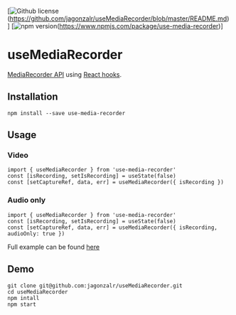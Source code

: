 [![Github license](https://img.shields.io/npm/l/use-media-recorder.svg?type=flat)(https://github.com/jagonzalr/useMediaRecorder/blob/master/README.md)] [![npm version](https://img.shields.io/npm/v/use-media-recorder.svg?type=flat)(https://www.npmjs.com/package/use-media-recorder)]

# useMediaRecorder

[MediaRecorder API](https://developer.mozilla.org/en-US/docs/Web/API/MediaRecorder) using [React hooks](https://reactjs.org/docs/hooks-intro.html).

## Installation

`npm install --save use-media-recorder`

## Usage

### Video

```
import { useMediaRecorder } from 'use-media-recorder'
const [isRecording, setIsRecording] = useState(false)
const [setCaptureRef, data, err] = useMediaRecorder({ isRecording })
```

### Audio only

```
import { useMediaRecorder } from 'use-media-recorder'
const [isRecording, setIsRecording] = useState(false)
const [setCaptureRef, data, err] = useMediaRecorder({ isRecording, audioOnly: true })
```

Full example can be found [here](https://github.com/jagonzalr/useMediaRecorder/blob/master/demo/App.jsx)

## Demo

```
git clone git@github.com:jagonzalr/useMediaRecorder.git
cd useMediaRecorder
npm intall
npm start
```
